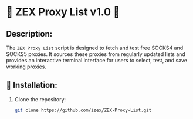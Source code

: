 # 🚀 ZEX Proxy List v1.0 🚀

## Description:
The `ZEX Proxy List` script is designed to fetch and test free SOCKS4 and SOCKS5 proxies. It sources these proxies from regularly updated lists and provides an interactive terminal interface for users to select, test, and save working proxies.

## 🔧 Installation:
1. Clone the repository:
   ```bash
   git clone https://github.com/izex/ZEX-Proxy-List.git

